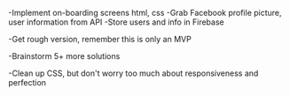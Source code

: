 -Implement on-boarding screens html, css
-Grab Facebook profile picture, user information from API
-Store users and info in Firebase

-Get rough version, remember this is only an MVP

-Brainstorm 5+ more solutions

-Clean up CSS, but don't worry too much about responsiveness and perfection 